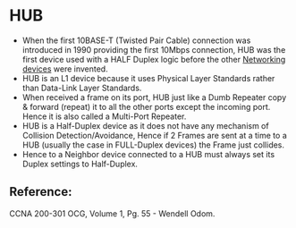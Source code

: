 # HUB

* When the first 10BASE-T \(Twisted Pair Cable\) connection was introduced in 1990 providing the first 10Mbps connection, HUB was the first device used with a HALF Duplex logic before the other [Networking devices](untitled-33.md) were invented.
* HUB is an L1 device because it uses Physical Layer Standards rather than Data-Link Layer Standards.
* When received a frame on its port, HUB just like a Dumb Repeater copy & forward \(repeat\) it to all the other ports except the incoming port. Hence it is also called a Multi-Port Repeater.
* HUB is a Half-Duplex device as it does not have any mechanism of Collision Detection/Avoidance, Hence if 2 Frames are sent at a time to a HUB \(usually the case in FULL-Duplex devices\) the Frame just collides.
* Hence to a Neighbor device connected to a HUB must always set its Duplex settings to Half-Duplex.

## Reference:

CCNA 200-301 OCG, Volume 1, Pg. 55 - Wendell Odom.

